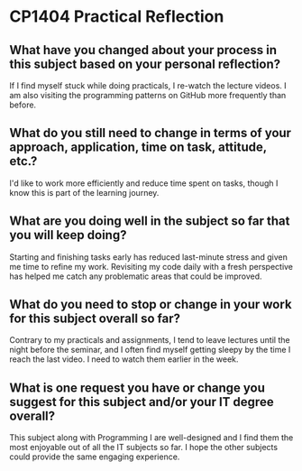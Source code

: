 # CP1404 Practical Reflection

## What have you changed about your process in this subject based on your personal reflection?

If I find myself stuck while doing practicals, I re-watch the lecture videos. I am also visiting
the programming patterns on GitHub more frequently than before.

## What do you still need to change in terms of your approach, application, time on task, attitude, etc.?

I'd like to work more efficiently and reduce time spent on tasks, 
though I know this is part of the learning journey.

## What are you doing well in the subject so far that you will keep doing?

Starting and finishing tasks early has reduced last-minute stress 
and given me time to refine my work. Revisiting my code daily with a fresh perspective 
has helped me catch any problematic areas that could be improved.

## What do you need to stop or change in your work for this subject overall so far?

Contrary to my practicals and assignments, I tend to leave lectures until the night before the seminar, 
and I often find myself getting sleepy by the time I reach the last video. 
I need to watch them earlier in the week.

## What is one request you have or change you suggest for this subject and/or your IT degree overall?

This subject along with Programming I are well-designed and I find them the most enjoyable
out of all the IT subjects so far. I hope the other subjects could provide the same engaging experience.

